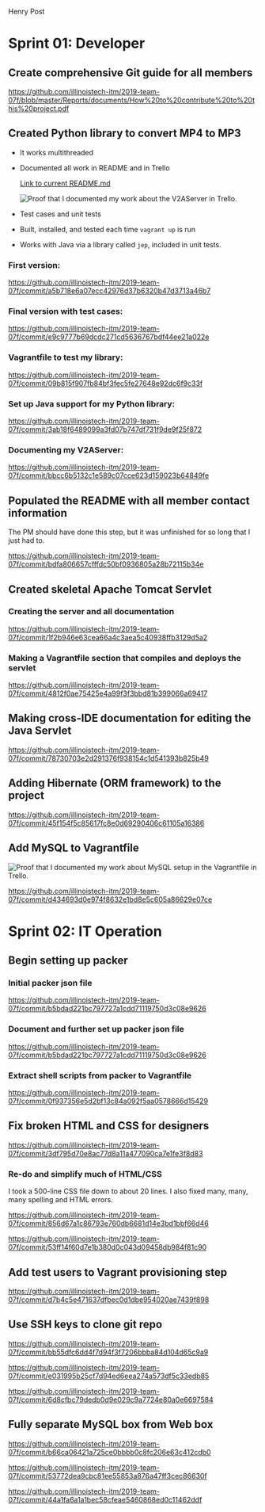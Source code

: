 Henry Post

# Sprint 01: Developer

## Create comprehensive Git guide for all members

https://github.com/illinoistech-itm/2019-team-07f/blob/master/Reports/documents/How%20to%20contribute%20to%20this%20project.pdf

## Created Python library to convert MP4 to MP3

- It works multithreaded
- Documented all work in README and in Trello

  [Link to current
  README.md](https://github.com/illinoistech-itm/2019-team-07f/blob/master/tools/video-to-audio/report.md)

  ![Proof that I documented my work about the V2AServer in
  Trello.](v2aserver-proof.PNG)
    
- Test cases and unit tests
- Built, installed, and tested each time `vagrant up` is run
- Works with Java via a library called `jep`, included in unit tests.
  
  
### First version:  

https://github.com/illinoistech-itm/2019-team-07f/commit/a5b718e6a07ecc42976d37b6320b47d3713a46b7

### Final version with test cases:  

https://github.com/illinoistech-itm/2019-team-07f/commit/e9c9777b69dcdc271cd5636767bdf44ee21a022e

### Vagrantfile to test my library:  

https://github.com/illinoistech-itm/2019-team-07f/commit/09b815f907fb84bf3fec5fe27648e92dc6f9c33f

### Set up Java support for my Python library:

https://github.com/illinoistech-itm/2019-team-07f/commit/3ab18f6489099a3fd07b747df731f9de9f25f872

### Documenting my V2AServer:

https://github.com/illinoistech-itm/2019-team-07f/commit/bbcc6b5132c1e589c07cce623d159023b64849fe

## Populated the README with all member contact information

The PM should have done this step, but it was unfinished for so long that I just
had to.

https://github.com/illinoistech-itm/2019-team-07f/commit/bdfa806657cfffdc50bf0936805a28b72115b34e


## Created skeletal Apache Tomcat Servlet

### Creating the server and all documentation

https://github.com/illinoistech-itm/2019-team-07f/commit/1f2b946e63cea66a4c3aea5c40938ffb3129d5a2

### Making a Vagrantfile section that compiles and deploys the servlet

https://github.com/illinoistech-itm/2019-team-07f/commit/4812f0ae75425e4a99f3f3bbd81b399066a69417

## Making cross-IDE documentation for editing the Java Servlet 

https://github.com/illinoistech-itm/2019-team-07f/commit/78730703e2d291376f938154c1d541393b825b49

## Adding Hibernate (ORM framework) to the project

https://github.com/illinoistech-itm/2019-team-07f/commit/45f154f5c85617fc8e0d69290406c61105a16386

## Add MySQL to Vagrantfile

![Proof that I documented my work about MySQL setup in the Vagrantfile in
Trello.](mysql-proof.PNG)

https://github.com/illinoistech-itm/2019-team-07f/commit/d434693d0e974f8632e1bd8e5c605a86629e07ce

# Sprint 02: IT Operation

## Begin setting up packer

### Initial packer json file

https://github.com/illinoistech-itm/2019-team-07f/commit/b5bdad221bc797727a1cdd71119750d3c08e9626

### Document and further set up packer json file

https://github.com/illinoistech-itm/2019-team-07f/commit/b5bdad221bc797727a1cdd71119750d3c08e9626

### Extract shell scripts from packer to Vagrantfile

https://github.com/illinoistech-itm/2019-team-07f/commit/0f937356e5d2bf13c84a092f5aa0578666d15429

## Fix broken HTML and CSS for designers

https://github.com/illinoistech-itm/2019-team-07f/commit/3df795d70e8ac77d8a11a477090ca7e1fe3f8d83

### Re-do and simplify much of HTML/CSS

I took a 500-line CSS file down to about 20 lines. I also fixed many, many, many
spelling and HTML errors.

https://github.com/illinoistech-itm/2019-team-07f/commit/856d67a1c86793e760db6681d14e3bd1bbf66d46

https://github.com/illinoistech-itm/2019-team-07f/commit/53ff14f60d7e1b380d0c043d09458db984f81c90

## Add test users to Vagrant provisioning step

https://github.com/illinoistech-itm/2019-team-07f/commit/d7b4c5e471637dfbec0d1dbe954020ae7439f898

## Use SSH keys to clone git repo

https://github.com/illinoistech-itm/2019-team-07f/commit/bb55dfc6dd4f7d94f3f7206bbba84d104d65c9a9

https://github.com/illinoistech-itm/2019-team-07f/commit/e031995b25cf7d94ed6eea274a573df5c33edb85

https://github.com/illinoistech-itm/2019-team-07f/commit/6d8cfbc79dedb0d9e029c9a7724e80a0e6697584

## Fully separate MySQL box from Web box

https://github.com/illinoistech-itm/2019-team-07f/commit/b66ca06421a725ce0bbbb0c8fc206e63c412cdb0

https://github.com/illinoistech-itm/2019-team-07f/commit/53772dea9cbc81ee55853a876a47ff3cec86630f

https://github.com/illinoistech-itm/2019-team-07f/commit/44a1fa6a1a1bec58cfeae5460868ed0c11462ddf
